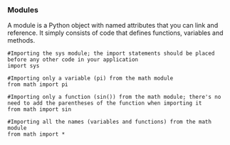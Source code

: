 ### Modules

A module is a Python object with  named attributes that you can link and reference. It simply consists of code that defines functions, variables and methods.

```
#Importing the sys module; the import statements should be placed before any other code in your application
import sys 
 
#Importing only a variable (pi) from the math module
from math import pi 
 
#Importing only a function (sin()) from the math module; there's no need to add the parentheses of the function when importing it
from math import sin 
 
#Importing all the names (variables and functions) from the math module
from math import * 
```
